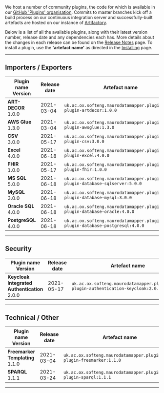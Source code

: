 We host a number of community plugins, the code for which is available in
our [GitHub 'Plugins' organisation](https://github.com/MauroDataMapper-Plugins).
Commits to master branches kick off a build process on our continuous integration server and successfully-built artefacts are hosted on our instance
of [Artifactory](https://jenkins.cs.ox.ac.uk/artifactory).

Below is a list of all the available plugins, along with their latest version number, release date and any dependencies each has. More details about the
changes in each release can be found on the [Release Notes](/about/release-notes) page. To install a plugin, use the **'artefact name'** as directed in
the [Installing](../docker) page.

---

## Importers / Exporters

<table style="width: 100%;">
    <thead>
        <tr>
            <th style="width: 20%;"><b>Plugin name<br/>Version</b></th>
            <th style="width: 15%;"><b>Release date</b></th>
            <th style="width: 45%;"><b>Artefact name</b></th>
            <th style="width: 15%;"><b>Dependencies</b></th>
        </tr>
    </thead>
    <tbody>
<tr>
            <td><b>ART-DECOR</b><br/>1.0.0</td>
            <td>2021-03-04</td>
            <td><code>uk.ac.ox.softeng.maurodatamapper.plugins:mdm-plugin-artdecor:1.0.0</code></td>
            <td>Core &gt;= 4.2.0</td>
        </tr>
<tr>
            <td><b>AWS Glue</b><br/>1.3.0</td>
            <td>2021-03-04</td>
            <td><code>uk.ac.ox.softeng.maurodatamapper.plugins:mdm-plugin-awsglue:1.3.0</code></td>
            <td>Core &gt;= 4.2.0</td>
        </tr>
<tr>
            <td><b>CSV</b><br/>3.0.0</td>
            <td>2021-05-17</td>
            <td><code>uk.ac.ox.softeng.maurodatamapper.plugins:mdm-plugin-csv:3.0.0</code></td>
            <td>Core &gt;= 4.5.0</td>
        </tr>
<tr>
            <td><b>Excel</b><br/>4.0.0</td>
            <td>2021-06-18</td>
            <td><code>uk.ac.ox.softeng.maurodatamapper.plugins:mdm-plugin-excel:4.0.0</code></td>
            <td>Core &gt;= 4.6.0</td>
        </tr>
<tr>
            <td><b>FHIR</b><br/>1.0.0</td>
            <td>2021-05-17</td>
            <td><code>uk.ac.ox.softeng.maurodatamapper.plugins:mdm-plugin-fhir:1.0.0</code></td>
            <td>Core &gt;= 4.5.0</td>
        </tr>
<tr>
            <td><b>MS SQL</b><br/>5.0.0</td>
            <td>2021-06-18</td>
            <td><code>uk.ac.ox.softeng.maurodatamapper.plugins:mdm-plugin-database-sqlserver:5.0.0</code></td>
            <td>Core &gt;= 4.6.0</td>
        </tr>
<tr>
            <td><b>MySQL</b><br/>3.0.0</td>
            <td>2021-06-18</td>
            <td><code>uk.ac.ox.softeng.maurodatamapper.plugins:mdm-plugin-database-mysql:3.0.0</code></td>
            <td>Core &gt;= 4.6.0</td>
        </tr>
<tr>
            <td><b>Oracle SQL</b><br/>4.0.0</td>
            <td>2021-06-18</td>
            <td><code>uk.ac.ox.softeng.maurodatamapper.plugins:mdm-plugin-database-oracle:4.0.0</code></td>
            <td>Core &gt;= 4.6.0</td>
        </tr>
<tr>
            <td><b>PostgreSQL</b><br/>4.0.0</td>
            <td>2021-06-18</td>
            <td><code>uk.ac.ox.softeng.maurodatamapper.plugins:mdm-plugin-database-postgresql:4.0.0</code></td>
            <td>Core &gt;= 4.6.0</td>
        </tr>
</tbody>
</table>

---

## Security

<table style="width: 100%;">
    <thead>
        <tr>
            <th style="width: 20%;"><b>Plugin name<br/>Version</b></th>
            <th style="width: 15%;"><b>Release date</b></th>
            <th style="width: 45%;"><b>Artefact name</b></th>
            <th style="width: 15%;"><b>Dependencies</b></th>
        </tr>
    </thead>
    <tbody>
<tr>
            <td><b>Keycloak Integrated Authentication</b><br/>2.0.0</td>
            <td>2021-05-17</td>
            <td><code>uk.ac.ox.softeng.maurodatamapper.plugins:mdm-plugin-authentication-keycloak:2.0.0</code></td>
            <td>Core &gt;= 4.5.0</td>
        </tr>
</tbody>
</table>

---

## Technical / Other

<table style="width: 100%;">
    <thead>
        <tr>
            <th style="width: 20%;"><b>Plugin name<br/>Version</b></th>
            <th style="width: 15%;"><b>Release date</b></th>
            <th style="width: 45%;"><b>Artefact name</b></th>
            <th style="width: 15%;"><b>Dependencies</b></th>
        </tr>
    </thead>
    <tbody>
<tr>
            <td><b>Freemarker Templating</b><br/>1.1.0</td>
            <td>2021-03-04</td>
            <td><code>uk.ac.ox.softeng.maurodatamapper.plugins:mdm-plugin-freemarker:1.1.0</code></td>
            <td>Core &gt;= 4.2.0</td>
        </tr>
<tr>
            <td><b>SPARQL</b><br/>1.1.1</td>
            <td>2021-03-24</td>
            <td><code>uk.ac.ox.softeng.maurodatamapper.plugins:mdm-plugin-sparql:1.1.1</code></td>
            <td>Core &gt;= 4.2.0</td>
        </tr>
</tbody>
</table>

<!--  LocalWords:  plugins Artifactory plugin thead tr th tbody td br
 -->
<!--  LocalWords:  gt PostgreSQL AWS Keycloak Freemarker Sparql
 -->

---